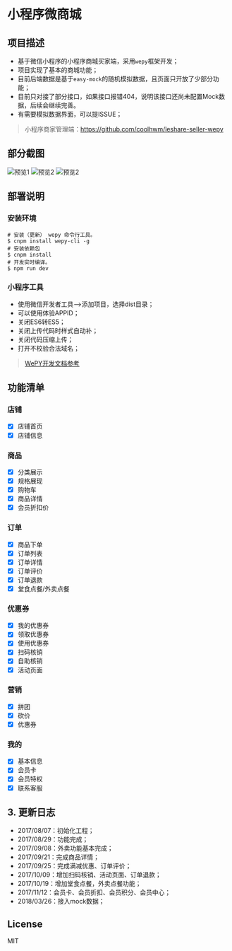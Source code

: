 # 小程序微商城

## 项目描述

- 基于微信小程序的小程序商城买家端，采用`wepy`框架开发；
- 项目实现了基本的商城功能；
- 目前后端数据是基于`easy-mock`的随机模拟数据，且页面只开放了少部分功能；
- 目前只对接了部分接口，如果接口报错404，说明该接口还尚未配置Mock数据，后续会继续完善。
- 有需要模拟数据界面，可以提ISSUE；

> 小程序商家管理端：https://github.com/coolhwm/leshare-seller-wepy

## 部分截图

![预览1](http://img.leshare.shop/github/customer/preivew-001.jpg)
![预览2](http://img.leshare.shop/github/customer/preivew-002.jpg)
![预览2](http://img.leshare.shop/github/customer/preivew-003.jpg)

## 部署说明

### 安装环境

```shell
# 安装（更新） wepy 命令行工具。
$ cnpm install wepy-cli -g
# 安装依赖包
$ cnpm install
# 开发实时编译。
$ npm run dev
```

### 小程序工具

- 使用微信开发者工具-->添加项目，选择dist目录；
- 可以使用体验APPID；
- 关闭ES6转ES5；
- 关闭上传代码时样式自动补；
- 关闭代码压缩上传；
- 打开不校验合法域名；

> [WePY开发文档参考](https://tencent.github.io/wepy/)

## 功能清单

### 店铺

- [x] 店铺首页
- [x] 店铺信息

### 商品

- [x] 分类展示
- [x] 规格展现
- [x] 购物车
- [x] 商品详情
- [x] 会员折扣价

### 订单

- [x] 商品下单
- [x] 订单列表
- [x] 订单详情
- [x] 订单评价
- [x] 订单退款
- [x] 堂食点餐/外卖点餐

### 优惠券

- [x] 我的优惠券
- [x] 领取优惠券
- [x] 使用优惠券
- [x] 扫码核销
- [x] 自助核销
- [x] 活动页面

### 营销

- [x] 拼团
- [x] 砍价
- [x] 优惠券

### 我的

- [x] 基本信息
- [x] 会员卡
- [x] 会员特权
- [x] 联系客服

## 3. 更新日志

- 2017/08/07：初始化工程；
- 2017/08/29：功能完成；
- 2017/09/08：外卖功能基本完成；
- 2017/09/21：完成商品详情；
- 2017/09/25：完成满减优惠、订单评价；
- 2017/10/09：增加扫码核销、活动页面、订单退款；
- 2017/10/19：增加堂食点餐，外卖点餐功能；
- 2017/11/12：会员卡、会员折扣、会员积分、会员中心；
- 2018/03/26：接入mock数据；

## License

MIT
